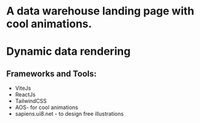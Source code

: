 # A data warehouse landing page with cool animations.

# Dynamic data rendering

## Frameworks and Tools:

- ViteJs
- ReactJs
- TailwindCSS
- AOS- for cool animations
- sapiens.ui8.net - to design free illustrations
